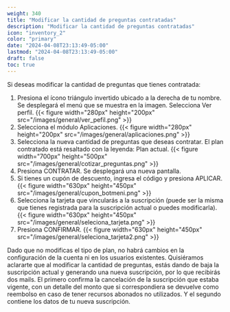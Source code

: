 ```yaml
---
weight: 340
title: "Modificar la cantidad de preguntas contratadas"
description: "Modificar la cantidad de preguntas contratadas"
icon: "inventory_2"
color: "primary"
date: "2024-04-08T23:13:49-05:00"
lastmod: "2024-04-08T23:13:49-05:00"
draft: false
toc: true
---
```



Si deseas modificar la cantidad de preguntas que tienes contratada:

1. Presiona el ícono triángulo invertido ubicado a la derecha de tu nombre. Se desplegará el menú que se muestra en la imagen. Selecciona Ver perfil.
{{< figure width="280px" height="200px" src="/images/general/ver_pefil.png" >}}
2. Selecciona el módulo Aplicaciones.
{{< figure width="280px" height="200px" src="/images/general/aplicaciones.png" >}}
3. Selecciona la nueva cantidad de preguntas que deseas contratar. El plan contratado está resaltado con la leyenda: Plan actual.
{{< figure width="700px" height="500px" src="/images/general/cotizar_preguntas.png" >}}
4. Presiona CONTRATAR. Se desplegará una nueva pantalla.
5. Si tienes un cupón de descuento, ingresa el código y presiona APLICAR.
{{< figure width="630px" height="450px" src="/images/general/cupon_botmeni.png" >}}
6. Selecciona la tarjeta que vincularás a la suscripción (puede ser la misma que tienes registrada para la suscripción actual o puedes modificarla). 
{{< figure width="630px" height="450px" src="/images/general/seleciona_tarjeta.png" >}}
7. Presiona CONFIRMAR.
{{< figure width="630px" height="450px" src="/images/general/seleciona_tarjeta2.png" >}}

Dado que no modificas el tipo de plan, no habrá cambios en la configuración de la cuenta ni en los usuarios existentes.
Quisiéramos aclararte que al modificar la cantidad de preguntas, estás dando de baja la suscripción actual y generando una nueva suscripción, por lo que recibirás dos mails. El primero confirma la cancelación de la suscripción que estaba vigente, con un detalle del monto que si correspondiera se devuelve como reembolso en caso de tener recursos abonados no utilizados. Y el segundo contiene los datos de tu nueva suscripción. 
